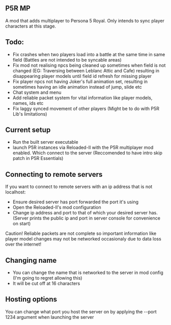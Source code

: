 ## P5R MP
A mod that adds multiplayer to Persona 5 Royal. Only intends to sync player characters at this stage.
## Todo:
+ Fix crashes when two players load into a battle at the same time in same field (Battles are not intended to be syncable areas)
+ Fix mod not realising npcs being cleaned up sometimes when field is not changed (EG: Traversing between Leblanc Attic and Cafe) resulting in disappearing player models until field id refresh for missing player
+ Fix player npcs not having Joker's full animation set, resulting in sometimes having an idle animation instead of jump, slide etc
+ Chat system and menu
+ Add reliable packet system for vital information like player models, names, ids etc
+ Fix laggy synced movement of other players (Might be to do with P5R Lib's limitations)
## Current setup
+ Run the built server executable
+ launch P5R instances via Reloaded-II with the P5R multiplayer mod enabled. Which connect to the server
(Reccomended to have intro skip patch in P5R Essentials)
## Connecting to remote servers
If you want to connect to remote servers with an ip address that is not localhost:
+ Ensure desired server has port forwarded the port it's using
+ Open the Reloaded-II's mod configuration
+ Change ip address and port to that of which your desired server has. (Server prints the public ip and port in server console for convenience on start)

Caution! Reliable packets are not complete so important information like player model changes may not be networked occasionaly due to data loss over the internet!
## Changing name
+ You can change the name that is networked to the server in mod config (I'm going to regret allowing this)
+ It will be cut off at 16 characters
## Hosting options
You can change what port you host the server on by applying the --port 1234 argument when launching the server

